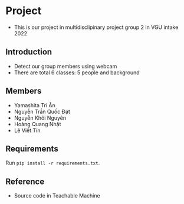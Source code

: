 # Project
- This is our project in multidisclipinary project group 2 in VGU intake 2022

## Introduction 
- Detect our group members using webcam 
- There are total 6 classes: 5 people and background
## Members
- Yamashita Tri Ân
- Nguyễn Trần Quốc Đạt
- Nguyễn Khôi Nguyên
- Hoàng Quang Nhật
- Lê Viết Tín
## Requirements
Run ```pip install -r requirements.txt```.
## Reference 
- Source code in Teachable Machine
